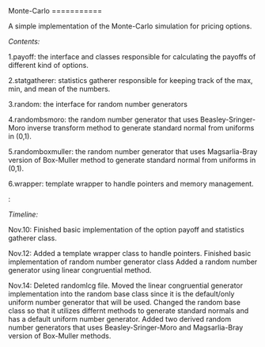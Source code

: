 <link href="http://kevinburke.bitbucket.org/markdowncss/markdown.css" rel="stylesheet"></link>
Monte-Carlo
===========

A simple implementation of the Monte-Carlo simulation for pricing options.

*Contents:*

1.payoff: the interface and classes responsible for calculating the payoffs of 
          different kind of options.

2.statgatherer: statistics gatherer responsible for keeping track of the max, min, and mean
                of the numbers.

3.random: the interface for random number generators

4.randombsmoro: the random number generator that uses Beasley-Sringer-Moro inverse transform
                method to generate standard normal from uniforms in (0,1).

5.randomboxmuller: the random number generator that uses Magsarlia-Bray version of Box-Muller
                   method to generate standard normal from uniforms in (0,1).

6.wrapper: template wrapper to handle pointers and memory management.

:

*Timeline:*

Nov.10: Finished basic implementation of the option payoff and statistics gatherer class.

Nov.12: Added a template wrapper class to handle pointers.
        Finished basic implementation of random number generator class 
        Added a random number generator using linear congruential method.

Nov.14:     Deleted randomlcg file. Moved the linear congruential generator implementation into
        the random base class since it is the default/only uniform number generator that will
        be used.
            Changed the random base class so that it utilizes differnt methods to generate standard
        normals and has a default uniform number generator.
            Added two derived random number generators that uses Beasley-Sringer-Moro and Magsarlia-Bray
        version of Box-Muller methods.

